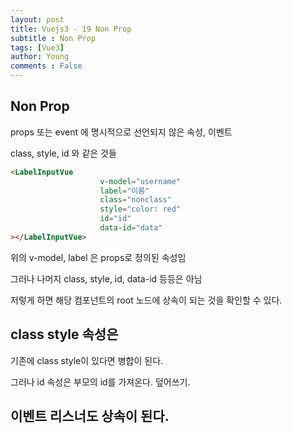```yaml
---
layout: post
title: Vuejs3 - 19 Non Prop
subtitle : Non Prop
tags: [Vue3]
author: Young
comments : False
---
```


## Non Prop

props 또는 event 에 
명시적으로 선언되지 않은 속성, 이벤트 

class, style, id 와 같은 것들

```html
<LabelInputVue
					v-model="username"
					label="이름"
					class="nonclass"
					style="color: red"
					id="id"
					data-id="data"
></LabelInputVue>
```

위의 v-model, label 은 props로 정의된 속성임

그러나 나머지 class, style, id, data-id 등등은 아님

저렇게 하면 해당 컴포넌트의 root 노드에 상속이 되는 것을 확인할 수 있다.

## class style 속성은 

기존에 class style이 있다면 병합이 된다.

그러나 id 속성은 부모의 id를 가져온다. 덮어쓰기.

## 이벤트 리스너도 상속이 된다.

